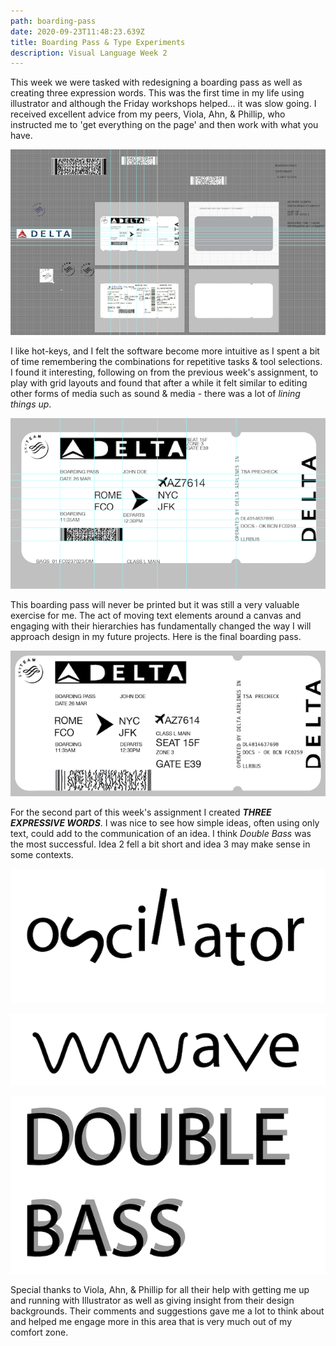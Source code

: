 ```yaml
---
path: boarding-pass
date: 2020-09-23T11:48:23.639Z
title: Boarding Pass & Type Experiments
description: Visual Language Week 2
---
```


This week we were tasked with redesigning a boarding pass as well as creating three expression words. This was the first time in my life using illustrator and although the Friday workshops helped... it was slow going. I received excellent advice from my peers, Viola, Ahn, & Phillip, who instructed me to 'get everything on the page' and then work with what you have.

![illustrator workspace](../assets/visual-language/week-2/week2-1.png "illustratorWorkspace")

I like hot-keys, and I felt the software become more intuitive as I spent a bit of time remembering the combinations for repetitive tasks & tool selections. I found it interesting, following on from the previous week's assignment, to play with grid layouts and found that after a while it felt similar to editing other forms of media such as sound & media - there was a lot of _lining things up_.

![first edit of boarding pass](../assets/visual-language/week-2/week2-2.png "boardingPassEdit1")

This boarding pass will never be printed but it was still a very valuable exercise for me. The act of moving text elements around a canvas and engaging with their hierarchies has fundamentally changed the way I will approach design in my future projects. Here is the final boarding pass.

![final boarding pass](../assets/visual-language/week-2/week2-3.png "finalBoardingPass")

For the second part of this week's assignment I created **_THREE EXPRESSIVE WORDS_**. I was nice to see how simple ideas, often using only text, could add to the communication of an idea. I think _Double Bass_ was the most successful. Idea 2 fell a bit short and idea 3 may make sense in some contexts.

![text experiment 1](../assets/visual-language/week-2/week2-4.png "text1")

![text experiment 2](../assets/visual-language/week-2/week2-5.png "text2")

![text experiment 3](../assets/visual-language/week-2/week2-6.png "text3")

Special thanks to Viola, Ahn, & Phillip for all their help with getting me up and running with Illustrator as well as giving insight from their design backgrounds. Their comments and suggestions gave me a lot to think about and helped me engage more in this area that is very much out of my comfort zone.
